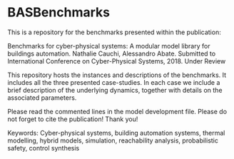 # BASBenchmarks

This is a repository for the benchmarks presented within the publication:

Benchmarks for cyber-physical systems: A modular model library for buildings automation. Nathalie Cauchi, Alessandro Abate.
Submitted to International Conference on Cyber-Physical Systems, 2018. Under Review

This repository hosts the instances and descriptions of the benchmarks. It includes all the three presented case-studies. In each case we include a brief description of the underlying dynamics, together with details on the associated parameters.

Please read the commented lines in the model development file.
Please do not forget to cite the publication! Thank you!

Keywords: Cyber-physical systems, building automation systems, thermal modelling, hybrid models, simulation, reachability analysis, probabilistic safety, control synthesis
